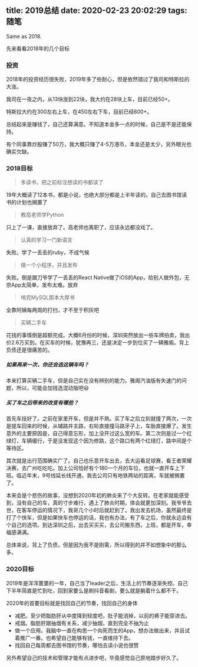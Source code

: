 title: 2019总结
date: 2020-02-23 20:02:29
tags: 随笔
---

Same as 2018. <!--more-->

先来看看2018年的几个目标

### 投资

2018年的投资经历很失败，2019年多了些耐心，但是依然错过了我司和特斯拉的大涨。

我司在一夜之内，从13块涨到22块，我大约在28块上车，目前已经50+。

特斯拉大约在300左右上车，在450左右下车，目前已经800+。

总结起来是赚钱了，自己还算满意。不知道本金多一点的时候，自己是不是还能保持。

有个同事靠炒股赚了50万，我大概只赚了4-5万港币，本金还是太少，另外眼光也确实欠缺。

### 2018目标

>多读书，把之前标注想读的书都读了

19年大概读了12本书，都是小说，也绝大部分都是上半年读的。自己去图书馆读书的计划也搁置了

>教高老师学Python

只上了一课，直接放弃了。高老师也离职了，应该永远都没戏了。

>认真的学习一门新语言

失败。学了一丢丢的ruby，不成气候

>做一个小程序，并且发布

失败。倒是跟刀爷学了一丢丢的React Native做了iOS的App，给别人做外包，无奈App太简单，发布太难。放弃

>啃完MySQL那本大厚书

全靠阿姨每两周的打扫，才不至于积灰吧

>买辆二手车

花钱的事情倒是超额完成。大概6月份的时候，深圳突然放出一些车牌拍卖，我出价2.6万买到。在买车的时候，犹豫再三，还是决定一步到位买了一辆雅阁。背上负债还是很痛苦的。

##### 如果再来一次，你还会选这辆车吗？

本来打算买辆二手车，但是自己实在没有辨别的能力。雅阁汽油版有失速门的问题，所以，可能会加钱选混动版吧😃

##### 买了车之后带来的改变有哪些？

首先车技好了。之前在家里开车，但是并不熟。买了车之后立刻就撞了两次，一次是提车回来的时候，从辅路并主路，右轮直接撞马路牙子上，车胎直接爆了。发生意外的主要原因是，自己得意忘形，加上没开过这么宽的车。第二次则是过一个红绿灯，车辆缓行，于是没发现这个因为修路，这个路口有两个红绿灯，路中间是个等待区。

其次就是出行范围确实广了。自己也乐意开车出去，去大运看足球赛，看王者荣耀决赛，去广州吃吃吃。加上公司恰好有个180一个月的车位，也就一直开车上下班。临近年末，9号线延长线开通，我去公司只有地铁两站的距离，车就被搁置了。

本来会是个悲伤的故事，没想到2020年初的肺炎来了个大反转。在老家就能感受到，没有自己的车，真的寸步难行，遇上了肺炎时期，体会就更加深刻。我爷爷去世，在客车停运的情况下，我哥几个小时后就赶到了。我出发去机场，虽然最终是打了个快车，但是如果快车也停运的话，我也有办法，有了车之后，你就永远会有个自己的选项。到达深圳之后，出去买买买，去公司搬东西，上班，都是开车，幸福感满满。

总体来说，背上了负债，但是因为我不是刚需，所以得到的并不如想象中的那么多。

### 2020目标

2019年是浑浑噩噩的一年，自己当了leader之后，生活上的节奏逐渐失控。自己下半年简直是忙到吐，回到家要么是刷抖音看剧，要么就是躺着什么都不干。

2020年的首要目标就是找回自己的节奏，找回自己的身体

- 减肥。至少把脂肪肝从中度降到轻度吧，肚子能消掉，以前的裤子能穿进去。
- 戒烟。脂肪肝跟抽烟有关系，减少抽烟，直到完全不抽为止
- 做一个应用。我脑中一直在构思一个向死而生的App，想办法做出来，并且试着推广一番。也希望自己能够有钱，一直维持下去。
- 找回自己每周都去图书馆的节奏，哪怕去读小说也很赞

另外希望自己的技术和管理才能有点进步吧，毕竟感觉自己原地踏步好久了。
